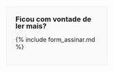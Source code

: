 <div style="background:#fafafa; border:1px solid #eee; padding:20px; position: absolute; left: 50px; width: 20%; margin: 20px 0">

  <h3 style='line-height:1em; margin:0 0 10px 0'> Ficou com vontade de ler mais? </h3>

  {% include form_assinar.md %}
  
</div>
